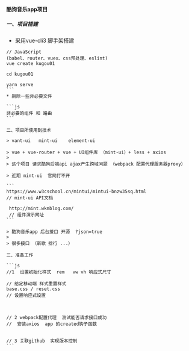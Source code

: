 #### 酷狗音乐app项目

##### 一、项目搭建

* 采用vue-cli3 脚手架搭建
`````` JS
// JavaScript
(babel、router、vuex、css预处理、eslint)
vue create kugou01

cd kugou01

yarn serve
```
* 删除一些非必要文件

```js
非必要的组件 和 路由
```

二、项目所使用到技术

> vant-ui   mint-ui    element-ui 

> vue + vue-router + vue + UI组件库 （mint-ui）+ less + axios
>
> 这个项目 请求酷狗后端api ajax产生跨域问题 （webpack 配置代理服务器proxy）

> 近期 mint-ui  官网打不开

```
https://www.w3cschool.cn/mintui/mintui-bnzw35sq.html
// mint-ui API文档

 http://mint.wkmblog.com/
 // 组件演示网址
```

> 酷狗音乐app 后台接口 开源  ?json=true
>
> 很多接口 （新歌 排行 ...）

三、准备工作

```js
//1  设置初始化样式  rem   vw vh 响应式尺寸    

// 给定移动端 样式重置样式 
base.css / reset.css
// 设置响应式设置



// 2 webpack配置代理  测试能否请求接口成功
//  安装axios  app 的created钩子函数


// 3 关联github  实现版本控制
```








